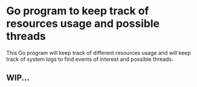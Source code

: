 # Go program to keep track of resources usage and possible threads

This Go program will keep track of different resources usage and will
keep track of system logs to find events of interest and possible threads.

## WIP...
